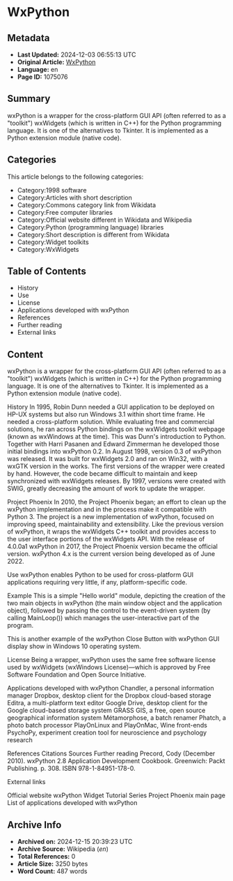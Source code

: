 # WxPython

## Metadata
- **Last Updated:** 2024-12-03 06:55:13 UTC
- **Original Article:** [WxPython](https://en.wikipedia.org/wiki/WxPython)
- **Language:** en
- **Page ID:** 1075076

## Summary
wxPython is a wrapper for the cross-platform GUI API (often referred to as a "toolkit") wxWidgets (which is written in C++) for the Python programming language. It is one of the alternatives to Tkinter. It is implemented as a Python extension module (native code).

## Categories
This article belongs to the following categories:

- Category:1998 software
- Category:Articles with short description
- Category:Commons category link from Wikidata
- Category:Free computer libraries
- Category:Official website different in Wikidata and Wikipedia
- Category:Python (programming language) libraries
- Category:Short description is different from Wikidata
- Category:Widget toolkits
- Category:WxWidgets

## Table of Contents

- History
- Use
- License
- Applications developed with wxPython
- References
- Further reading
- External links

## Content

wxPython is a wrapper for the cross-platform GUI API (often referred to as a "toolkit") wxWidgets (which is written in C++) for the Python programming language. It is one of the alternatives to Tkinter. It is implemented as a Python extension module (native code).

History
In 1995, Robin Dunn needed a GUI application to be deployed on HP-UX systems but also run Windows 3.1 within short time frame. He needed a cross-platform solution. While evaluating free and commercial solutions, he ran across Python bindings on the wxWidgets toolkit webpage (known as wxWindows at the time). This was Dunn's introduction to Python. Together with Harri Pasanen and Edward Zimmerman he developed those initial bindings into wxPython 0.2.
In August 1998, version 0.3 of wxPython was released. It was built for wxWidgets 2.0 and ran on Win32, with a wxGTK version in the works.
The first versions of the wrapper were created by hand. However, the code became difficult to maintain and keep synchronized with wxWidgets releases. By 1997, versions were created with SWIG, greatly decreasing the amount of work to update the wrapper.

Project Phoenix
In 2010, the Project Phoenix began; an effort to clean up the wxPython implementation and in the process make it compatible with Python 3. The project is a new implementation of wxPython, focused on improving speed, maintainability and extensibility. Like the previous version of wxPython, it wraps the wxWidgets C++ toolkit and provides access to the user interface portions of the wxWidgets API.
With the release of 4.0.0a1 wxPython in 2017, the Project Phoenix version became the official version. wxPython 4.x is the current version being developed as of June 2022.

Use
wxPython enables Python to be used for cross-platform GUI applications requiring very little, if any, platform-specific code.

Example
This is a simple "Hello world" module, depicting the creation of the two main objects in wxPython (the main window object and the application object), followed by passing the control to the event-driven system (by calling MainLoop()) which manages the user-interactive part of the program.

This is another example of the wxPython Close Button with wxPython GUI display show in Windows 10 operating system.

License
Being a wrapper, wxPython uses the same free software license used by wxWidgets (wxWindows License)—which is approved by Free Software Foundation and Open Source Initiative.

Applications developed with wxPython
Chandler, a personal information manager
Dropbox, desktop client for the Dropbox cloud-based storage
Editra, a multi-platform text editor
Google Drive, desktop client for the Google cloud-based storage system
GRASS GIS, a free, open source geographical information system
Métamorphose, a batch renamer
Phatch, a photo batch processor
PlayOnLinux and PlayOnMac, Wine front-ends
PsychoPy, experiment creation tool for neuroscience and psychology research

References
Citations
Sources
Further reading
Precord, Cody (December 2010). wxPython 2.8 Application Development Cookbook. Greenwich: Packt Publishing. p. 308. ISBN 978-1-84951-178-0.

External links

Official website
wxPython Widget Tutorial Series
Project Phoenix main page
List of applications developed with wxPython

## Archive Info
- **Archived on:** 2024-12-15 20:39:23 UTC
- **Archive Source:** Wikipedia (_en_)
- **Total References:** 0
- **Article Size:** 3250 bytes
- **Word Count:** 487 words
